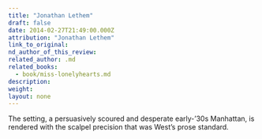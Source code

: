 ```yaml
---
title: "Jonathan Lethem"
draft: false
date: 2014-02-27T21:49:00.000Z
attribution: "Jonathan Lethem"
link_to_original:
nd_author_of_this_review:
related_author: .md
related_books:
  - book/miss-lonelyhearts.md
description:
weight:
layout: none
---
```

The setting, a persuasively scoured and desperate early-’30s Manhattan, is rendered with the scalpel precision that was West’s prose standard.


